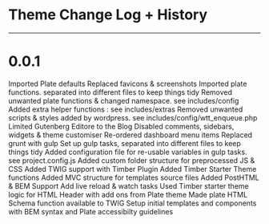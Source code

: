 # Theme Change Log + History

*******************************************************************

# 0.0.1

Imported Plate defaults
Replaced favicons & screenshots
Imported plate functions. separated into different files to keep things tidy
Removed unwanted plate functions & changed namespace. see includes/config
Added extra helper functions : see includes/extras
Removed unwanted scripts & styles added by wordpress. see includes/config/wtt_enqueue.php
Limited Gutenberg Editore to the Blog
Disabled comments, sidebars, widgets & theme customiser 
Re-ordered dashboard menu items
Replaced grunt with gulp
Set up gulp tasks, separated into different files to keep things tidy
Added configuration file for re-usable variables in gulp tasks. see project.config.js 
Added custom folder structure for preprocessed JS & CSS
Added TWIG support with Timber Plugin 
Added Timber Starter Theme functions
Added MVC structure for templates source files
Added PostHTML & BEM Support
Add live reload & watch tasks
Used Timber starter theme logic for HTML Header with add ons from Plate theme
Made plate HTML Schema function available to TWIG
Setup initial templates and components with BEM syntax and Plate accessibilty guidelines